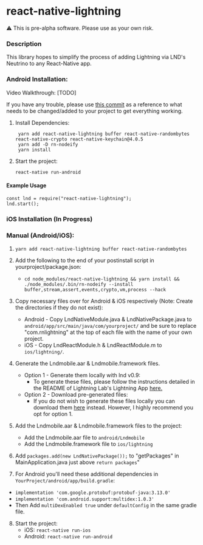# react-native-lightning

:warning: This is pre-alpha software. Please use as your own risk.

### Description
This library hopes to simplify the process of adding Lightning via LND's Neutrino to any React-Native app. 

### Android Installation:

Video Walkthrough: [TODO]

If you have any trouble, please use [this commit](https://github.com/coreyphillips/photon/commit/925510f3515f6bac812d41a49a43d3a0c0981dfe) as a reference to what needs to be changed/added to your project to get everything working.

1. Install Dependencies:
   ```
    yarn add react-native-lightning buffer react-native-randombytes react-native-crypto react-native-keychain@4.0.5
    yarn add -D rn-nodeify
    yarn install
    ```
2. Start the project:
    
    `react-native run-android`
    
#### Example Usage
```
const lnd = require("react-native-lightning");
lnd.start();
```
    
### iOS Installation (In Progress)

### Manual (Android/iOS):
1. `yarn add react-native-lightning buffer react-native-randombytes`

2. Add the following to the end of your postinstall script in yourproject/package.json:
    - `cd node_modules/react-native-lightning && yarn install && ./node_modules/.bin/rn-nodeify --install buffer,stream,assert,events,crypto,vm,process --hack`
 
3. Copy necessary files over for Android & iOS respectively (Note: Create the directories if they do not exist):
    - Android - Copy LndNativeModule.java & LndNativePackage.java to `android/app/src/main/java/com/yourproject/` and be sure to replace "com.rnlightning" at the top of each file with the name of your own project.
    - iOS - Copy LndReactModule.h & LndReactModule.m to `ios/lightning/`.
     
4. Generate the Lndmobile.aar & Lndmobile.framework files.
    - Option 1 - Generate them locally with lnd v0.9:
        - To generate these files, please follow the instructions detailed in the README of Lightning Lab's Lightning App [here.](https://github.com/lightninglabs/lightning-app/tree/master/mobile)
    - Option 2 - Download pre-generated files:
        - If you do not wish to generate these files locally you can download them [here](https://github.com/coreyphillips/photon/releases/tag/v0.0.1) instead. However, I highly recommend you opt for option 1.

5. Add the Lndmobile.aar & Lndmobile.framework files to the project:
    - Add the Lndmobile.aar file to `android/Lndmobile`
    - Add the Lndmobile.framework file to `ios/lightning`

6. Add `packages.add(new LndNativePackage());` to "getPackages" in MainApplication.java just above `return packages`"

7. For Android you'll need these additional dependencies in `YourProject/android/app/build.gradle`:
 - `implementation 'com.google.protobuf:protobuf-java:3.13.0'`
 - `implementation 'com.android.support:multidex:1.0.3'` 
 - Then Add `multiDexEnabled true` under `defaultConfig` in the same gradle file.

8. Start the project:
    - iOS: `react-native run-ios`
    - Android: `react-native run-android`
